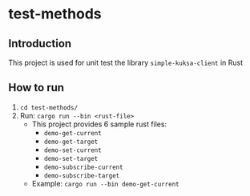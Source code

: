 # test-methods

## Introduction
This project is used for unit test the library `simple-kuksa-client` in Rust

## How to run
1. `cd test-methods/`
2. Run: `cargo run --bin <rust-file>`
    * This project provides 6 sample rust files:
        * `demo-get-current`
        * `demo-get-target`
        * `demo-set-current`
        * `demo-set-target`
        * `demo-subscribe-current`
        * `demo-subscribe-target`
    * Example: `cargo run --bin demo-get-current`
